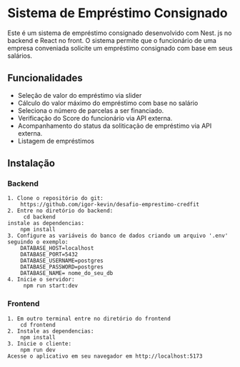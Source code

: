# Sistema de Empréstimo Consignado

Este é um sistema de empréstimo consignado desenvolvido com Nest. js no backend e React no front. O sistema permite que o funcionário de uma empresa conveniada solicite um empréstimo consignado com base em seus salários.

## Funcionalidades

- Seleção de valor do empréstimo via slider
- Cálculo do valor máximo do empréstimo com base no salário
- Seleciona o número de parcelas a ser financiado.
- Verificação do Score do funcionário via API externa.
- Acompanhamento do status da soliticação de empréstimo via API externa.
- Listagem de empréstimos

## Instalação

### Backend

    1. Clone o repositório do git:
        https://github.com/igor-kevin/desafio-emprestimo-credfit
    2. Entre no diretório do backend:
         cd backend
    instale as dependencias:
        npm install
    3. Configure as variáveis do banco de dados criando um arquivo '.env' seguindo o exemplo:
        DATABASE_HOST=localhost
        DATABASE_PORT=5432
        DATABASE_USERNAME=postgres
        DATABASE_PASSWORD=postgres
        DATABASE_NAME= nome_do_seu_db
    4. Inicie o servidor:
         npm run start:dev

### Frontend

    1. Em outro terminal entre no diretório do frontend
        cd frontend
    2. Instale as dependencias:
        npm install
    3. Inicie o cliente:
        npm run dev
    Acesse o aplicativo em seu navegador em http://localhost:5173

